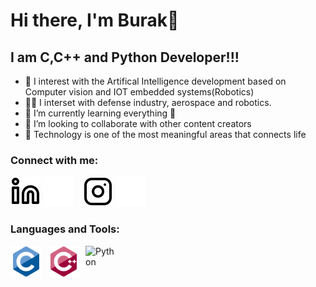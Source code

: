 # Hi there, I'm Burak👋 

## I am C,C++ and Python Developer!!!

- 🔭 I interest with the Artifical Intelligence development based on Computer vision and IOT embedded systems(Robotics)
- 🤘🏻 I interset with defense industry, aerospace and robotics.
- 🌱 I’m currently learning everything 🤣
- 👯 I’m looking to collaborate with other content creators
- 🔋 Technology is one of the most meaningful areas that connects life

### Connect with me:
[![website](./img/linkedin-light.svg)](https://www.linkedin.com/in/burak-dogancay/#gh-light-mode-only)
[![website](./img/linkedin-dark.svg)](https://www.linkedin.com/in/burak-dogancay/#gh-dark-mode-only)
&nbsp;&nbsp;
[![website](./img/instagram-light.svg)](https://www.instagram.com/dogancay.burak/#gh-light-mode-only)
[![website](./img/instagram-dark.svg)](https://www.instagram.com/dogancay.burak/#gh-dark-mode-only)

### Languages and Tools:
<img align="left" alt="C" width="50px" src="https://github.com/devicons/devicon/blob/master/icons/c/c-original.svg" style="padding-right:10px;" />
<img align="left" alt="C++" width="50px" src="https://github.com/devicons/devicon/blob/master/icons/cplusplus/cplusplus-original.svg" style="padding-right:10px;" />
<img align="left" alt="Python" width="50px" src="https://github.com/devicons/devicon/blob/master/icons/python/python-original.svg style="padding-right:10px;" />



